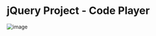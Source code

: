 # jQuery Project - Code Player
![image](https://user-images.githubusercontent.com/81953271/121415485-13267000-c968-11eb-9f77-125ed1a04aac.png)
